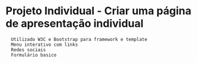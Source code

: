 #  Projeto Individual - Criar uma página de apresentação individual
      Utilizado W3C e Bootstrap para framework e template
      Menu interativo com links
      Redes sociais
      Formulário basico
